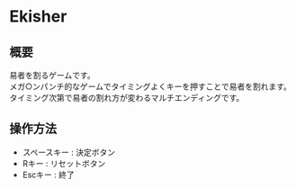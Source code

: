 # Ekisher
## 概要
易者を割るゲームです。  
メガ○ンパンチ的なゲームでタイミングよくキーを押すことで易者を割れます。  
タイミング次第で易者の割れ方が変わるマルチエンディングです。

## 操作方法
- スペースキー : 決定ボタン
- Rキー : リセットボタン
- Escキー : 終了
